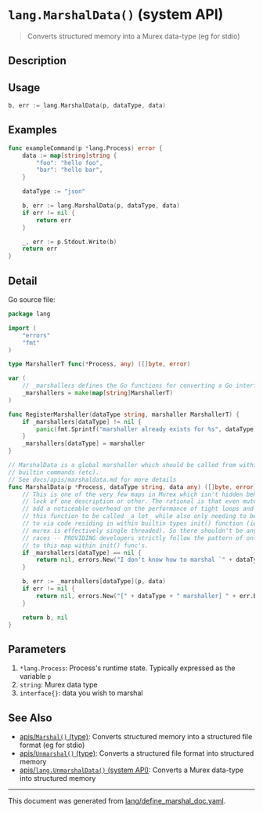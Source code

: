 # `lang.MarshalData()` (system API)

> Converts structured memory into a Murex data-type (eg for stdio)

## Description



## Usage

```go
b, err := lang.MarshalData(p, dataType, data)
```

## Examples

```go
func exampleCommand(p *lang.Process) error {
    data := map[string]string {
        "foo": "hello foo",
        "bar": "hello bar",
    }

    dataType := "json"

    b, err := lang.MarshalData(p, dataType, data)
    if err != nil {
        return err
    }

    _, err := p.Stdout.Write(b)
    return err
}
```

## Detail

Go source file:

```go
package lang

import (
	"errors"
	"fmt"
)

type MarshallerT func(*Process, any) ([]byte, error)

var (
	// _marshallers defines the Go functions for converting a Go interface into a murex data type
	_marshallers = make(map[string]MarshallerT)
)

func RegisterMarshaller(dataType string, marshaller MarshallerT) {
	if _marshallers[dataType] != nil {
		panic(fmt.Sprintf("marshaller already exists for %s", dataType))
	}
	_marshallers[dataType] = marshaller
}

// MarshalData is a global marshaller which should be called from within murex
// builtin commands (etc).
// See docs/apis/marshaldata.md for more details
func MarshalData(p *Process, dataType string, data any) ([]byte, error) {
	// This is one of the very few maps in Murex which isn't hidden behind a sync
	// lock of one description or other. The rational is that even mutexes can
	// add a noticeable overhead on the performance of tight loops and I expect
	// this function to be called _a lot_ while also only needing to be written
	// to via code residing in within builtin types init() function (ie while
	// murex is effectively single threaded). So there shouldn't be any data-
	// races -- PROVIDING developers strictly follow the pattern of only writing
	// to this map within init() func's.
	if _marshallers[dataType] == nil {
		return nil, errors.New("I don't know how to marshal `" + dataType + "`.")
	}

	b, err := _marshallers[dataType](p, data)
	if err != nil {
		return nil, errors.New("[" + dataType + " marshaller] " + err.Error())
	}

	return b, nil
}
```

## Parameters

1. `*lang.Process`: Process's runtime state. Typically expressed as the variable `p` 
2. `string`: Murex data type
3. `interface{}`: data you wish to marshal

## See Also

* [apis/`Marshal()` (type)](../apis/Marshal.md):
  Converts structured memory into a structured file format (eg for stdio)
* [apis/`Unmarshal()` (type)](../apis/Unmarshal.md):
  Converts a structured file format into structured memory
* [apis/`lang.UnmarshalData()` (system API)](../apis/lang.UnmarshalData.md):
  Converts a Murex data-type into structured memory

<hr/>

This document was generated from [lang/define_marshal_doc.yaml](https://github.com/lmorg/murex/blob/master/lang/define_marshal_doc.yaml).